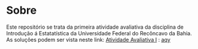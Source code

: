 
# Sobre
 Este repositório se trata da primeira atividade avaliativa da disciplina de Introdução á Estatatística da Universidade Federal do Recôncavo da Bahia. 
 As soluçôes podem ser vista neste link: [Atividade Avaliativa I](https://github.com/naiaraferreira/01_atividade-avaliativa.git)
: [aqy](naiaraferreira/01_atividade-avaliativa/readme.md)
